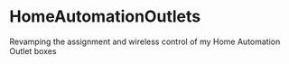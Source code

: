 # HomeAutomationOutlets
Revamping the assignment and wireless control of my Home Automation Outlet boxes
